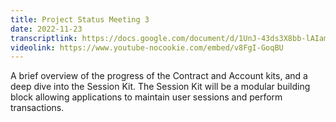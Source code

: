 ```yaml
---
title: Project Status Meeting 3
date: 2022-11-23
transcriptlink: https://docs.google.com/document/d/1UnJ-43ds3X8bb-lAIam9GZ3qalf08_p6gBucbrevFSA/edit
videolink: https://www.youtube-nocookie.com/embed/v8FgI-GoqBU
---
```


A brief overview of the progress of the Contract and Account kits, and a deep dive into the Session Kit. The Session Kit will be a modular building block allowing applications to maintain user sessions and perform transactions.
